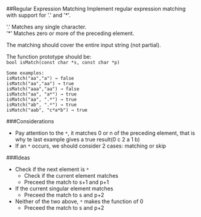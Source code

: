 ##Regular Expression Matching
Implement regular expression matching with support for '.' and '*'.

'.' Matches any single character.  
'*' Matches zero or more of the preceding element.  

The matching should cover the entire input string (not partial).  

The function prototype should be:  
`bool isMatch(const char *s, const char *p)`

```
Some examples:
isMatch("aa","a") → false
isMatch("aa","aa") → true
isMatch("aaa","aa") → false
isMatch("aa", "a*") → true
isMatch("aa", ".*") → true
isMatch("ab", ".*") → true
isMatch("aab", "c*a*b") → true
```

###Considerations
- Pay attention to the `*`, it matches 0 or n of the preceding element, that is why te last example gives a true result(0 c 2 a 1 b)
- If an `*` occurs, we should consider 2 cases: matching or skip

###Ideas
- Check if the next element is `*`
	- Check if the current element matches
	- Preceed the match to s+1 and p+1
- If the current singular element matches
	- Preceed the match to s and p+2
- Neither of the two above, `*` makes the function of 0
	- Preceed the match to s and p+2 